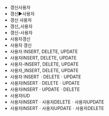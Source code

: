 - 갱신사용자
- 갱신▶️사용자
- 갱신 사용자
- 갱신_사용자
- 갱신-사용자
- 사용자갱신
- 사용자 갱신
- 사용자 INSERT, DELETE, UPDATE
- 사용자INSERT, DELETE, UPDATE
- 사용자-INSERT, DELETE, UPDATE
- 사용자_INSERT, DELETE, UPDATE
- 사용자 INSERTㆍDELETEㆍUPDATE
- 사용자INSERTㆍDELETEㆍUPDATE
- 사용자INSERTㆍUPDATEㆍDELETE
- 사용자IUD
- 사용자INSERTㆍ사용자DELETEㆍ사용자UPDATE
- 사용자INSERTㆍ사용자UPDATEㆍ사용자DELETE